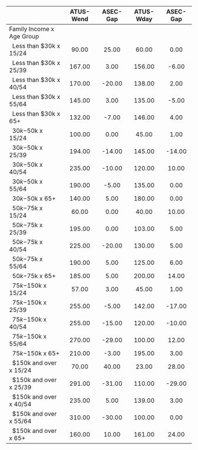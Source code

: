 
|                      |    ATUS-Wend |     ASEC-Gap |    ATUS-Wday |     ASEC-Gap |
| -------------------- | :----------: | :----------: | :----------: | :----------: |
| Family Income x Age Group |              |              |              |              |
| &nbsp;&nbsp;Less than $30k x 15/24 |        90.00 |        25.00 |        60.00 |         0.00 |
| &nbsp;&nbsp;Less than $30k x 25/39 |       167.00 |         3.00 |       156.00 |        -6.00 |
| &nbsp;&nbsp;Less than $30k x 40/54 |       170.00 |       -20.00 |       138.00 |         2.00 |
| &nbsp;&nbsp;Less than $30k x 55/64 |       145.00 |         3.00 |       135.00 |        -5.00 |
| &nbsp;&nbsp;Less than $30k x 65+ |       132.00 |        -7.00 |       146.00 |         4.00 |
| &nbsp;&nbsp;$30k-$50k x 15/24 |       100.00 |         0.00 |        45.00 |         1.00 |
| &nbsp;&nbsp;$30k-$50k x 25/39 |       194.00 |       -14.00 |       145.00 |       -14.00 |
| &nbsp;&nbsp;$30k-$50k x 40/54 |       235.00 |       -10.00 |       120.00 |        10.00 |
| &nbsp;&nbsp;$30k-$50k x 55/64 |       190.00 |        -5.00 |       135.00 |         0.00 |
| &nbsp;&nbsp;$30k-$50k x 65+ |       140.00 |         5.00 |       180.00 |         0.00 |
| &nbsp;&nbsp;$50k-$75k x 15/24 |        60.00 |         0.00 |        40.00 |        10.00 |
| &nbsp;&nbsp;$50k-$75k x 25/39 |       195.00 |         0.00 |       103.00 |         5.00 |
| &nbsp;&nbsp;$50k-$75k x 40/54 |       225.00 |       -20.00 |       130.00 |         5.00 |
| &nbsp;&nbsp;$50k-$75k x 55/64 |       190.00 |         5.00 |       125.00 |         6.00 |
| &nbsp;&nbsp;$50k-$75k x 65+ |       185.00 |         5.00 |       200.00 |        14.00 |
| &nbsp;&nbsp;$75k-$150k x 15/24 |        57.00 |         3.00 |        45.00 |         1.00 |
| &nbsp;&nbsp;$75k-$150k x 25/39 |       255.00 |        -5.00 |       142.00 |       -17.00 |
| &nbsp;&nbsp;$75k-$150k x 40/54 |       255.00 |       -15.00 |       120.00 |       -10.00 |
| &nbsp;&nbsp;$75k-$150k x 55/64 |       270.00 |       -29.00 |       100.00 |        12.00 |
| &nbsp;&nbsp;$75k-$150k x 65+ |       210.00 |        -3.00 |       195.00 |         3.00 |
| &nbsp;&nbsp;$150k and over x 15/24 |        70.00 |        40.00 |        23.00 |        28.00 |
| &nbsp;&nbsp;$150k and over x 25/39 |       291.00 |       -31.00 |       110.00 |       -29.00 |
| &nbsp;&nbsp;$150k and over x 40/54 |       235.00 |         5.00 |       139.00 |         3.00 |
| &nbsp;&nbsp;$150k and over x 55/64 |       310.00 |       -30.00 |       100.00 |         0.00 |
| &nbsp;&nbsp;$150k and over x 65+ |       160.00 |        10.00 |       161.00 |        24.00 |

